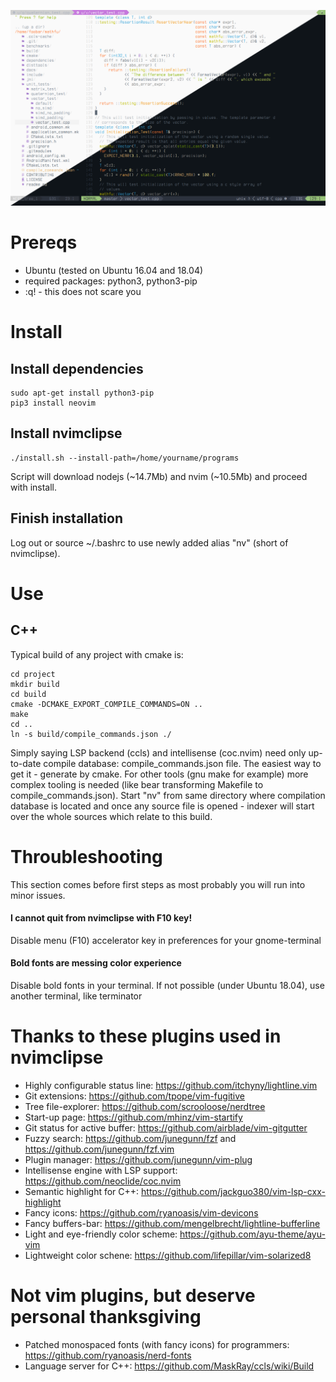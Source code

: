 ![Poster](/assets/poster.png)
# Prereqs
* Ubuntu (tested on Ubuntu 16.04 and 18.04)
* required packages: python3, python3-pip
* :q! - this does not scare you
# Install
## Install dependencies
```
sudo apt-get install python3-pip
pip3 install neovim
```
## Install nvimclipse
```
./install.sh --install-path=/home/yourname/programs
```
Script will download nodejs (~14.7Mb) and nvim (~10.5Mb) and proceed with install.
## Finish installation
Log out or source ~/.bashrc to use newly added alias "nv" (short of nvimclipse).
# Use
## C++
Typical build of any project with cmake is:
```
cd project
mkdir build
cd build
cmake -DCMAKE_EXPORT_COMPILE_COMMANDS=ON ..
make
cd ..
ln -s build/compile_commands.json ./
```
Simply saying LSP backend (ccls) and intellisense (coc.nvim) need only up-to-date compile database: compile_commands.json file. The easiest way to get it - generate by cmake. For other tools (gnu make for example) more complex tooling is needed (like bear transforming Makefile to compile_commands.json). Start "nv" from same directory where compilation database is located and once any source file is opened - indexer will start over the whole sources which relate to this build.
# Throubleshooting
This section comes before first steps as most probably you will run into minor issues.
#### I cannot quit from nvimclipse with F10 key!
Disable menu (F10) accelerator key in preferences for your gnome-terminal
#### Bold fonts are messing color experience
Disable bold fonts in your terminal. If not possible (under Ubuntu 18.04), use another terminal, like terminator
# Thanks to these plugins used in nvimclipse
* Highly configurable status line: https://github.com/itchyny/lightline.vim
* Git extensions: https://github.com/tpope/vim-fugitive
* Tree file-explorer: https://github.com/scrooloose/nerdtree
* Start-up page: https://github.com/mhinz/vim-startify
* Git status for active buffer: https://github.com/airblade/vim-gitgutter
* Fuzzy search: https://github.com/junegunn/fzf and https://github.com/junegunn/fzf.vim
* Plugin manager: https://github.com/junegunn/vim-plug
* Intellisense engine with LSP support: https://github.com/neoclide/coc.nvim
* Semantic highlight for C++: https://github.com/jackguo380/vim-lsp-cxx-highlight
* Fancy icons: https://github.com/ryanoasis/vim-devicons
* Fancy buffers-bar: https://github.com/mengelbrecht/lightline-bufferline
* Light and eye-friendly color scheme: https://github.com/ayu-theme/ayu-vim
* Lightweight color schene: https://github.com/lifepillar/vim-solarized8
# Not vim plugins, but deserve personal thanksgiving
* Patched monospaced fonts (with fancy icons) for programmers: https://github.com/ryanoasis/nerd-fonts
* Language server for C++: https://github.com/MaskRay/ccls/wiki/Build
